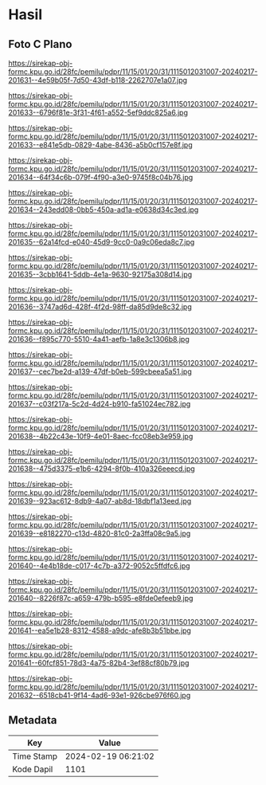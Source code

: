 # Hasil

## Foto C Plano

https://sirekap-obj-formc.kpu.go.id/28fc/pemilu/pdpr/11/15/01/20/31/1115012031007-20240217-201631--4e59b05f-7d50-43df-b118-2262707e1a07.jpg

https://sirekap-obj-formc.kpu.go.id/28fc/pemilu/pdpr/11/15/01/20/31/1115012031007-20240217-201633--6796f81e-3f31-4f61-a552-5ef9ddc825a6.jpg

https://sirekap-obj-formc.kpu.go.id/28fc/pemilu/pdpr/11/15/01/20/31/1115012031007-20240217-201633--e841e5db-0829-4abe-8436-a5b0cf157e8f.jpg

https://sirekap-obj-formc.kpu.go.id/28fc/pemilu/pdpr/11/15/01/20/31/1115012031007-20240217-201634--64f34c6b-079f-4f90-a3e0-9745f8c04b76.jpg

https://sirekap-obj-formc.kpu.go.id/28fc/pemilu/pdpr/11/15/01/20/31/1115012031007-20240217-201634--243edd08-0bb5-450a-ad1a-e0638d34c3ed.jpg

https://sirekap-obj-formc.kpu.go.id/28fc/pemilu/pdpr/11/15/01/20/31/1115012031007-20240217-201635--62a14fcd-e040-45d9-9cc0-0a9c06eda8c7.jpg

https://sirekap-obj-formc.kpu.go.id/28fc/pemilu/pdpr/11/15/01/20/31/1115012031007-20240217-201635--3cbb1641-5ddb-4e1a-9630-92175a308d14.jpg

https://sirekap-obj-formc.kpu.go.id/28fc/pemilu/pdpr/11/15/01/20/31/1115012031007-20240217-201636--3747ad6d-428f-4f2d-98ff-da85d9de8c32.jpg

https://sirekap-obj-formc.kpu.go.id/28fc/pemilu/pdpr/11/15/01/20/31/1115012031007-20240217-201636--f895c770-5510-4a41-aefb-1a8e3c1306b8.jpg

https://sirekap-obj-formc.kpu.go.id/28fc/pemilu/pdpr/11/15/01/20/31/1115012031007-20240217-201637--cec7be2d-a139-47df-b0eb-599cbeea5a51.jpg

https://sirekap-obj-formc.kpu.go.id/28fc/pemilu/pdpr/11/15/01/20/31/1115012031007-20240217-201637--c03f217a-5c2d-4d24-b910-fa51024ec782.jpg

https://sirekap-obj-formc.kpu.go.id/28fc/pemilu/pdpr/11/15/01/20/31/1115012031007-20240217-201638--4b22c43e-10f9-4e01-8aec-fcc08eb3e959.jpg

https://sirekap-obj-formc.kpu.go.id/28fc/pemilu/pdpr/11/15/01/20/31/1115012031007-20240217-201638--475d3375-e1b6-4294-8f0b-410a326eeecd.jpg

https://sirekap-obj-formc.kpu.go.id/28fc/pemilu/pdpr/11/15/01/20/31/1115012031007-20240217-201639--923ac612-8db9-4a07-ab8d-18dbf1a13eed.jpg

https://sirekap-obj-formc.kpu.go.id/28fc/pemilu/pdpr/11/15/01/20/31/1115012031007-20240217-201639--e8182270-c13d-4820-81c0-2a3ffa08c9a5.jpg

https://sirekap-obj-formc.kpu.go.id/28fc/pemilu/pdpr/11/15/01/20/31/1115012031007-20240217-201640--4e4b18de-c017-4c7b-a372-9052c5ffdfc6.jpg

https://sirekap-obj-formc.kpu.go.id/28fc/pemilu/pdpr/11/15/01/20/31/1115012031007-20240217-201640--8226f87c-a659-479b-b595-e8fde0efeeb9.jpg

https://sirekap-obj-formc.kpu.go.id/28fc/pemilu/pdpr/11/15/01/20/31/1115012031007-20240217-201641--ea5e1b28-8312-4588-a9dc-afe8b3b51bbe.jpg

https://sirekap-obj-formc.kpu.go.id/28fc/pemilu/pdpr/11/15/01/20/31/1115012031007-20240217-201641--60fcf851-78d3-4a75-82b4-3ef88cf80b79.jpg

https://sirekap-obj-formc.kpu.go.id/28fc/pemilu/pdpr/11/15/01/20/31/1115012031007-20240217-201632--6518cb41-9f14-4ad6-93e1-926cbe976f60.jpg


## Metadata

| Key        | Value               |
| ---------- | ------------------- |
| Time Stamp | 2024-02-19 06:21:02 |
| Kode Dapil | 1101                |



